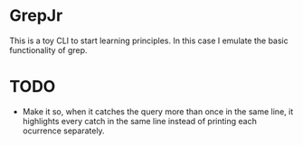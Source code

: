 # GrepJr
This is a toy CLI to start learning principles. In this case I emulate the basic functionality of grep.


# TODO
- Make it so, when it catches the query more than once in the same line, it highlights every catch in the same line instead of printing each ocurrence separately.
